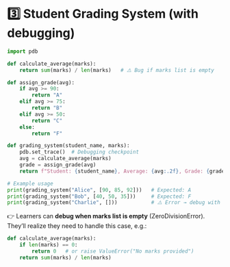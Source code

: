 
# **3️⃣ Student Grading System (with debugging)**

```python
import pdb

def calculate_average(marks):
    return sum(marks) / len(marks)   # ⚠️ Bug if marks list is empty

def assign_grade(avg):
    if avg >= 90:
        return "A"
    elif avg >= 75:
        return "B"
    elif avg >= 50:
        return "C"
    else:
        return "F"

def grading_system(student_name, marks):
    pdb.set_trace()  # Debugging checkpoint
    avg = calculate_average(marks)
    grade = assign_grade(avg)
    return f"Student: {student_name}, Average: {avg:.2f}, Grade: {grade}"

# Example usage
print(grading_system("Alice", [90, 85, 92]))   # Expected: A
print(grading_system("Bob", [40, 50, 35]))     # Expected: F
print(grading_system("Charlie", []))           # ⚠️ Error → debug with pdb
```

👉 Learners can **debug when marks list is empty** (ZeroDivisionError).
They’ll realize they need to handle this case, e.g.:

```python
def calculate_average(marks):
    if len(marks) == 0:
        return 0   # or raise ValueError("No marks provided")
    return sum(marks) / len(marks)
```

